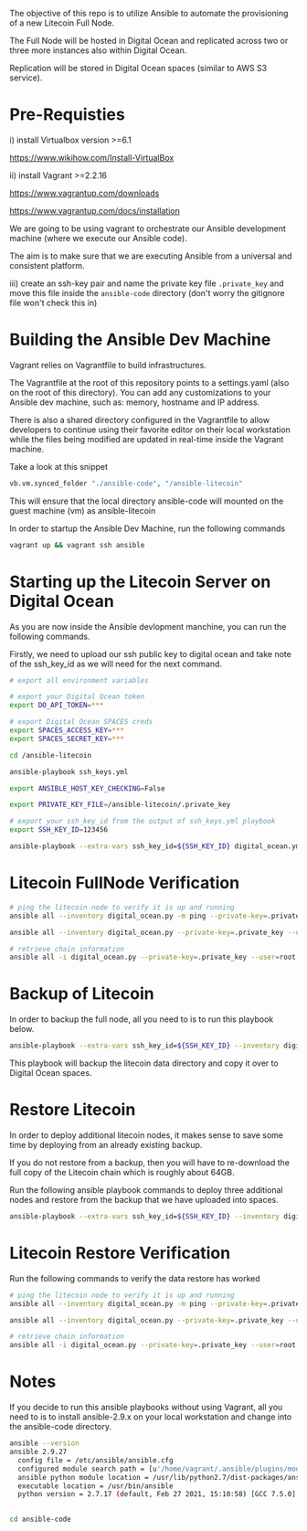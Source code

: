 The objective of this repo is to utilize Ansible to automate the provisioning of a new Litecoin Full Node.

The Full Node will be hosted in Digital Ocean and replicated across two or three more instances also within Digital Ocean.

Replication will be stored in Digital Ocean spaces (similar to AWS S3 service).

# Pre-Requisties 

i) install Virtualbox version >=6.1

https://www.wikihow.com/Install-VirtualBox

ii) install Vagrant >=2.2.16

https://www.vagrantup.com/downloads

https://www.vagrantup.com/docs/installation

We are going to be using vagrant to orchestrate our Ansible development machine (where we execute our Ansible code).

The aim is to make sure that we are executing Ansible from a universal and consistent platform. 

iii) create an ssh-key pair and name the private key file ```.private_key``` and move this file inside the ```ansible-code``` directory (don't worry the gitignore file won't check this in)


# Building the Ansible Dev Machine

Vagrant relies on Vagrantfile to build infrastructures.

The Vagrantfile at the root of this repository points to a settings.yaml (also on the root of this directory). 
You can add any customizations to your Ansible dev machine, such as: memory, hostname and IP address.

There is also a shared directory configured in the Vagrantfile to allow developers to continue using their favorite editor on their local workstation while the files being modified are updated in real-time inside the Vagrant machine. 

Take a look at this snippet 

```bash
vb.vm.synced_folder "./ansible-code", "/ansible-litecoin"
``` 

This will ensure that the local directory ansible-code will mounted on the guest machine (vm) as ansible-litecoin

In order to startup the Ansible Dev Machine, run the following commands 

```bash
vagrant up && vagrant ssh ansible
``` 

# Starting up the Litecoin Server on Digital Ocean
As you are now inside the Ansible devlopment manchine, you can run the following commands.

Firstly, we need to upload our ssh public key to digital ocean and take note of the ssh_key_id as we will need for the next command.

```bash
# export all environment variables 

# export your Digital Ocean token
export DO_API_TOKEN=***

# export Digital Ocean SPACES creds
export SPACES_ACCESS_KEY=***
export SPACES_SECRET_KEY=***
```

```bash
cd /ansible-litecoin

ansible-playbook ssh_keys.yml
```


```bash
export ANSIBLE_HOST_KEY_CHECKING=False

export PRIVATE_KEY_FILE=/ansible-litecoin/.private_key

# export your ssh_key_id from the output of ssh_keys.yml playbook
export SSH_KEY_ID=123456 

ansible-playbook --extra-vars ssh_key_id=${SSH_KEY_ID} digital_ocean.yml
``` 

# Litecoin FullNode Verification
```bash
# ping the litecoin node to verify it is up and running 
ansible all --inventory digital_ocean.py -m ping --private-key=.private_key --user=root
```

```bash
ansible all --inventory digital_ocean.py --private-key=.private_key --user=root -a "litecoin-cli getinfo"
``` 

```bash
# retrieve chain information
ansible all -i digital_ocean.py --private-key=.private_key --user=root -a "litecoin-cli getblockchaininfo"
``` 

# Backup of Litecoin
In order to backup the full node, all you need to is to run this playbook below.


```bash
ansible-playbook --extra-vars ssh_key_id=${SSH_KEY_ID} --inventory digital_ocean.py backup_litecoin.yml
```

This playbook will backup the litecoin data directory and copy it over to Digital Ocean spaces.


# Restore Litecoin
In order to deploy additional litecoin nodes, it makes sense to save some time by deploying from an already existing backup.

If you do not restore from a backup, then you will have to re-download the full copy of the Litecoin chain which is roughly about 64GB.

Run the following ansible playbook commands to deploy three additional nodes and restore from the backup that we have uploaded into spaces.

```bash
ansible-playbook --extra-vars ssh_key_id=${SSH_KEY_ID} --inventory digital_ocean.py restore_litecoin.yml
```

# Litecoin Restore Verification
Run the following commands to verify the data restore has worked
```bash
# ping the litecoin node to verify it is up and running 
ansible all --inventory digital_ocean.py -m ping --private-key=.private_key --user=root --limit=litecoin-restore
```

```bash
ansible all --inventory digital_ocean.py --private-key=.private_key --user=root --limit=litecoin-restore -a "litecoin-cli getinfo"
``` 

```bash
# retrieve chain information
ansible all -i digital_ocean.py --private-key=.private_key --user=root  --limit=litecoin-restore -a "litecoin-cli getblockchaininfo"
``` 

# Notes
If you decide to run this ansible playbooks without using Vagrant, all you need to is to install ansible-2.9.x on your local workstation and change into the ansible-code directory.

```bash
ansible --version
ansible 2.9.27
  config file = /etc/ansible/ansible.cfg
  configured module search path = [u'/home/vagrant/.ansible/plugins/modules', u'/usr/share/ansible/plugins/modules']
  ansible python module location = /usr/lib/python2.7/dist-packages/ansible
  executable location = /usr/bin/ansible
  python version = 2.7.17 (default, Feb 27 2021, 15:10:58) [GCC 7.5.0]
  

cd ansible-code
```